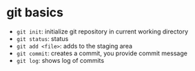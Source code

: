 # git basics

- `git init`: initialize git repository in current working directory
- `git status`: status
- `git add <file>`: adds <file> to the staging area
- `git commit`: creates a commit, you provide commit message
- `git log`: shows log of commits


